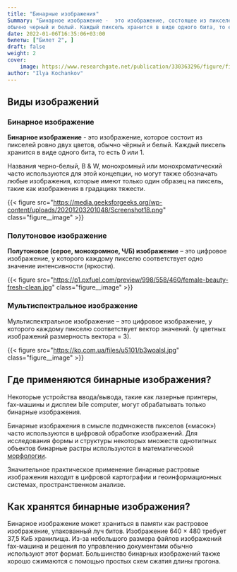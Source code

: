 ```yaml
---
title: "Бинарные изображения"
Summary: "Бинарное изображение -  это изображение, состоящее из пикселей, которые могут иметь один из двух цветов, 
обычно черный и белый. Каждый пиксель хранится в виде одного бита, то есть 0 или 1"
date: 2022-01-06T16:35:06+03:00
билеты: ["Билет 2", ]
draft: false
weight: 2
cover:
    image: https://www.researchgate.net/publication/330363296/figure/fig3/AS:714957767331840@1547470623287/Image-thresholding-a-a-sample-image-with-road-signs-b-binary-image-after-the-colour.ppm
author: "Ilya Kochankov"
---
```


## Виды изображений
### Бинарное изображение
**Бинарное изображение** - это изображение, которое состоит из пикселей ровно двух цветов, обычно чёрный и белый. 
Каждый пиксель хранится в виде одного бита, то есть 0 или 1. 

Названия черно-белый, B & W, монохромный или монохроматический часто используются для 
этой концепции, но могут также обозначать любые изображения, которые имеют только один образец на пиксель, 
такие как изображения в градациях тяжести.

{{< figure src="https://media.geeksforgeeks.org/wp-content/uploads/20201203201048/Screenshot18.png"
class="figure__image" >}}

### Полутоновое изображение

**Полутоновое (серое, монохромное, Ч/Б) изображение** – это цифровое изображение, у которого
каждому пикселю соответствует одно значение интенсивности (яркости).

{{< figure src="https://p1.pxfuel.com/preview/998/558/460/female-beauty-fresh-clean.jpg"
class="figure__image" >}}

### Мультиспектральное изображение

Мультиспектральное изображение – это цифровое изображение, у которого каждому пикселю соответствует вектор значений.
(у цветных изображений размерность вектора = 3).

{{< figure src="https://ko.com.ua/files/u5101/b3woalsl.jpg"
class="figure__image" >}}

## Где применяются бинарные изображения?
Некоторые устройства ввода/вывода, такие как лазерные принтеры, fax-машины и дисплеи bile computer, 
могут обрабатывать только бинарные изображения.

Бинарные изображения в смысле подмножеств пикселов («масок») часто используются в цифровой обработке изображений. 
Для исследования формы и структуры некоторых множеств однотипных объектов бинарные растры используются в 
математической [морфологии](/questions/morphology-operations/).

Значительное практическое применение бинарные растровые изображения находят в цифровой картографии и геоинформационных системах, пространственном анализе.



## Как хранятся бинарные изображения?
Бинарное изображение может храниться в памяти как растровое изображение, упакованный луч битов. 
Изображение 640 × 480 требует 37,5 КиБ хранилища. Из-за небольшого размера файлов изображений 
fax-машина и решения по управлению документами обычно используют этот формат. Большинство бинарных изображений 
также хорошо сжимаются с помощью простых схем сжатия длины прогона.

## 
